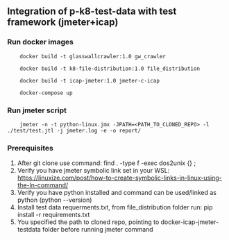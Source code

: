 ## Integration of p-k8-test-data with test framework (jmeter+icap)

### Run docker images
```
    docker build -t glasswallcrawler:1.0 gw_crawler

    docker build -t k8-file-distribution:1.0 file_distribution 

    docker build -t icap-jmeter:1.0 jmeter-c-icap

    docker-compose up

```

### Run jmeter script
```
    jmeter -n -t python-linux.jmx -JPATH=<PATH_TO_CLONED_REPO> -l ./test/test.jtl -j jmeter.log -e -o report/
```

### Prerequisites
1. After git clone use command: find . -type f -exec dos2unix {} \; 
2. Verify you have jmeter symbolic link set in your WSL: https://linuxize.com/post/how-to-create-symbolic-links-in-linux-using-the-ln-command/
3. Verify you have python installed and command can be used/linked as python (python --version)
4. Install test data requerments.txt, from file_distribution folder run: pip install -r requirements.txt
5. You specified the path to cloned repo, pointing to docker-icap-jmeter-testdata folder before running jmeter command













